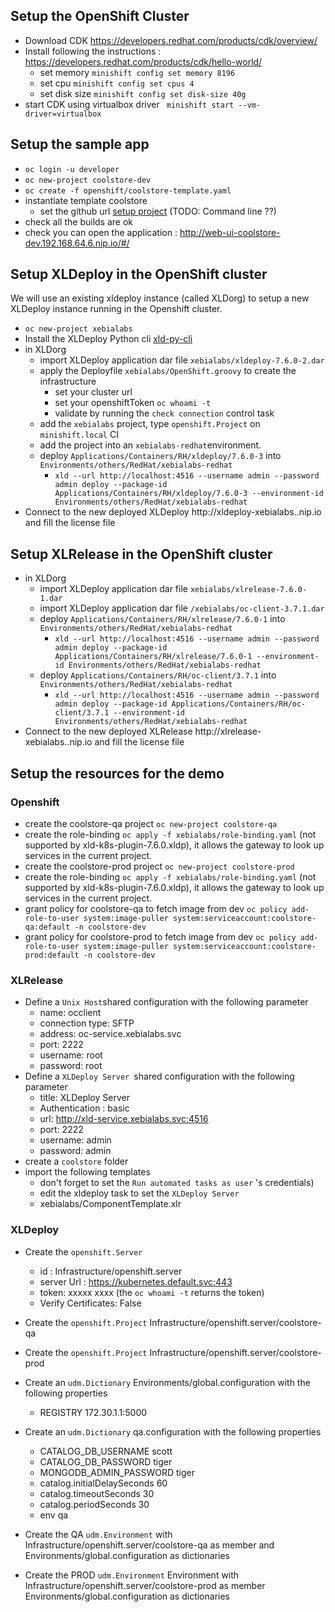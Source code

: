 ## Setup the OpenShift Cluster ##

* Download CDK https://developers.redhat.com/products/cdk/overview/
* Install following the instructions : https://developers.redhat.com/products/cdk/hello-world/
    * set memory `minishift config set memory 8196`
    * set cpu `minishift config set cpus 4`
    * set disk size `minishift config set disk-size 40g`
* start CDK using virtualbox driver ` minishift start --vm-driver=virtualbox`

    

## Setup the sample app ##
* `oc login -u developer` 
* `oc new-project coolstore-dev`
* `oc create -f openshift/coolstore-template.yaml`
* instantiate template coolstore
    * set the github url [setup project](images/setup-project.png) (TODO: Command line ??)
* check all the builds are ok
* check you can open the application : http://web-ui-coolstore-dev.192.168.64.6.nip.io/#/


## Setup XLDeploy in the OpenShift cluster ##
We will use an existing xldeploy instance (called XLDorg) to setup a new XLDeploy instance running in the Openshift cluster.
* `oc new-project xebialabs`
* Install the XLDeploy Python cli [xld-py-cli](https://pypi.python.org/pypi/xld-py-cli) 
* in XLDorg
    * import XLDeploy application dar file `xebialabs/xldeploy-7.6.0-2.dar`
    * apply the Deployfile `xebialabs/OpenShift.groovy` to create the infrastructure
        * set your cluster url
        * set your openshiftToken `oc whoami -t`
        * validate by running the `check connection` control task 
    * add the `xebialabs` project, type `openshift.Project`  on `minishift.local` CI
    * add the project into an `xebialabs-redhat`environment.
    * deploy `Applications/Containers/RH/xldeploy/7.6.0-3` into `Environments/others/RedHat/xebialabs-redhat`
        * `xld --url http://localhost:4516 --username admin --password admin deploy --package-id Applications/Containers/RH/xldeploy/7.6.0-3 --environment-id Environments/others/RedHat/xebialabs-redhat`
* Connect to the new deployed XLDeploy http://xldeploy-xebialabs.<IP-YOUR-CDK-CLUSTER>.nip.io and fill the license file

## Setup XLRelease in the OpenShift cluster ##
* in XLDorg
    * import XLDeploy application dar file `xebialabs/xlrelease-7.6.0-1.dar`
    * import XLDeploy application dar file `/xebialabs/oc-client-3.7.1.dar`
    * deploy `Applications/Containers/RH/xlrelease/7.6.0-1` into `Environments/others/RedHat/xebialabs-redhat`
        * `xld --url http://localhost:4516 --username admin --password admin deploy --package-id Applications/Containers/RH/xlrelease/7.6.0-1 --environment-id Environments/others/RedHat/xebialabs-redhat`
    * deploy `Applications/Containers/RH/oc-client/3.7.1` into `Environments/others/RedHat/xebialabs-redhat`
        * `xld --url http://localhost:4516 --username admin --password admin deploy --package-id Applications/Containers/RH/oc-client/3.7.1 --environment-id Environments/others/RedHat/xebialabs-redhat`
* Connect to the new deployed XLRelease http://xlrelease-xebialabs.<IP-YOUR-CDK-CLUSTER>.nip.io and fill the license file
    

## Setup the resources for the demo

### Openshift ###

* create the coolstore-qa project `oc new-project coolstore-qa`
* create the role-binding `oc apply -f xebialabs/role-binding.yaml` (not supported by xld-k8s-plugin-7.6.0.xldp), it allows the gateway to look up services in the current project.
* create the coolstore-prod project `oc new-project coolstore-prod`
* create the role-binding `oc apply -f xebialabs/role-binding.yaml` (not supported by xld-k8s-plugin-7.6.0.xldp), it allows the gateway to look up services in the current project.
* grant policy for coolstore-qa to fetch image from dev `oc policy add-role-to-user system:image-puller system:serviceaccount:coolstore-qa:default -n coolstore-dev`
* grant policy for coolstore-prod to fetch image from dev `oc policy add-role-to-user system:image-puller system:serviceaccount:coolstore-prod:default -n coolstore-dev`


### XLRelease ###
* Define a `Unix Host`shared configuration with the following parameter
    * name: occlient
    * connection type: SFTP
    * address: oc-service.xebialabs.svc
    * port: 2222
    * username: root
    * password: root
* Define a `XLDeploy Server `shared configuration with the following parameter
    * title: XLDeploy Server
    * Authentication : basic
    * url: http://xld-service.xebialabs.svc:4516
    * port: 2222
    * username: admin
    * password: admin   
* create a `coolstore` folder
* import the following templates
    * don't forget to set the `Run automated tasks as user` 's credentials)
    * edit the xldeploy task to set the `XLDeploy Server` 
    * xebialabs/ComponentTemplate.xlr
 
    
### XLDeploy ###

* Create the `openshift.Server`
    * id : Infrastructure/openshift.server
    * server Url : https://kubernetes.default.svc:443
    * token: xxxxx xxxx (the `oc whoami -t` returns the token)
    * Verify Certificates: False
* Create the `openshift.Project` Infrastructure/openshift.server/coolstore-qa
* Create the `openshift.Project` Infrastructure/openshift.server/coolstore-prod
* Create an `udm.Dictionary` Environments/global.configuration with the following properties
    * REGISTRY 172.30.1.1:5000
* Create an `udm.Dictionary` qa.configuration with the following properties
    * CATALOG_DB_USERNAME scott
    * CATALOG_DB_PASSWORD tiger
    * MONGODB_ADMIN_PASSWORD tiger
    * catalog.initialDelaySeconds 60
    * catalog.timeoutSeconds 30
    * catalog.periodSeconds 30
    * env qa
    

* Create the QA `udm.Environment` with Infrastructure/openshift.server/coolstore-qa as member and Environments/global.configuration as dictionaries
* Create the PROD `udm.Environment` Environment with Infrastructure/openshift.server/coolstore-prod as member Environments/global.configuration as dictionaries



 
    








